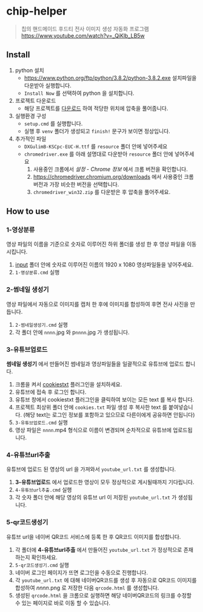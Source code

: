 # chip-helper

> 칩의 핸드메이드 후드티 전사 이미지 생성 자동화 프로그램  
> https://www.youtube.com/watch?v=_QiKlb_LB5w


## Install

1. python 설치  
    - https://www.python.org/ftp/python/3.8.2/python-3.8.2.exe 설치파일을 다운받아 실행합니다.  
    - `Install Now` 를 선택하여 python 을 설치합니다.
2. 프로젝트 다운로드
    - 해당 프로젝트를 [다운로드](https://github.com/2minchul/chip-helper/archive/master.zip) 하여 적당한 위치에 압축을 풀어줍니다.
3. 실행환경 구성
    - `setup.cmd` 를 실행합니다.
    - 실행 후 `venv` 폴더가 생성되고 `finish!` 문구가 보이면 정상입니다.
4. 추가적인 파일
    - `DXGulimB-KSCpc-EUC-H.ttf` 를 `resource` 폴더 안에 넣어주세요
    - `chromedriver.exe` 를 아래 설명대로 다운받아 `resource` 폴더 안에 넣어주세요
        1. 사용중인 크롬에서 *설정* - *Chrome 정보* 에서 크롬 버전을 확인합니다.
        2. https://chromedriver.chromium.org/downloads 에서 사용중인 크롬 버전과 가장 비슷한 버전을 선택합니다.
        3. `chromedriver_win32.zip` 를 다운받은 후 압축을 풀어주세요.

## How to use

### 1-영상분류

영상 파일의 이름을 기준으로 숫자로 이루어진 하위 폴더를 생성 한 후 영상 파일을 이동시킵니다.

1. [input](https://github.com/2minchul/chip-helper/tree/master/input) 폴더 안에 숫자로 이루어진 이름의 1920 x 1080 영상파일들을 넣어주세요.
2. `1-영상분류.cmd` 실행

### 2-썸네일 생성기

영상 파일에서 자동으로 이미지를 캡처 한 후에 이미지를 합성하여 후면 전사 사진을 만듭니다.

1. `2-썸네일생성기.cmd` 실행
2. 각 폴더 안에 `nnnn`.jpg 와 p`nnnn`.jpg 가 생성됩니다.

### 3-유튜브업로드

**썸네일 생성기** 에서 만들어진 썸네일과 영상파일들을 일괄적으로 유튜브에 업로드 합니다.

1. 크롬을 켜서 [cookiestxt](https://chrome.google.com/webstore/detail/cookiestxt/njabckikapfpffapmjgojcnbfjonfjfg) 플러그인을 설치하세요.
2. 유튜브에 접속 후 로그인 합니다.
3. 유튜브 창에서 cookiestxt 플러그인을 클릭하여 보이는 모든 text 를 복사 합니다.
4. 프로젝트 최상위 폴더 안에 `cookies.txt` 파일 생성 후 복사한 text 를 붙여넣습니다. (해당 text는 로그인 정보를 포함하고 있으므로 다른이에게 공유하면 안됩니다)
5. `3-유튜브업로드.cmd` 실행
6. 영상 파일은 `nnnn`.mp4 형식으로 이름이 변경되며 순차적으로 유튜브에 업로드됩니다.

### 4-유튜브url추출

유튜브에 업로드 된 영상의 url 을 가져와서 `youtube_url.txt` 를 생성합니다.

1. **3-유튜브업로드** 에서 업로드한 영상이 모두 정상적으로 게시될때까지 기다립니다.
2. `4-유튜브url추출.cmd` 실행
3. 각 숫자 폴더 안에 해당 영상의 유튜브 url 이 저장된 `youtube_url.txt` 가 생성됩니다.

### 5-qr코드생성기

유튜브 url을 네이버 QR코드 서비스에 등록 한 후 QR코드 이미지를 합성합니다.

1. 각 폴더에 **4-유튜브url추출** 에서 만들어진 `youtube_url.txt` 가 정상적으로 존재하는지 확인하세요.
2. `5-qr코드생성기.cmd` 실행
3. 네이버 로그인 페이지가 뜨면 로그인을 수동으로 진행합니다.
4. 각 `youtube_url.txt` 에 대해 네이버QR코드를 생성 후 자동으로 QR코드 이미지를 합성하여 *nnnn*.png 로 저장한 다음 `qrcode.html` 를 생성합니다.
5. 생성된 `qrcode.html` 을 크롬으로 실행하면 해당 네이버QR코드의 링크를 수정할 수 있는 페이지로 바로 이동 할 수 있습니다.

